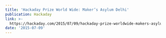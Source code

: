 ```yaml
---
title: 'Hackaday Prize World Wide: Maker’s Asylum Delhi'
publication: Hackaday
link: >-
  https://hackaday.com/2015/07/09/hackaday-prize-worldwide-makers-asylum-new-delhi/
date: '2015-07-09'
---
```


